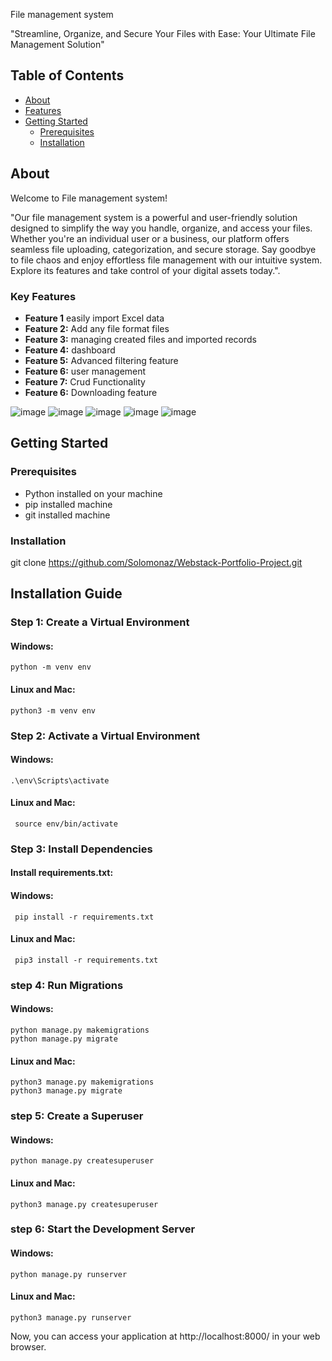 File management system 

"Streamline, Organize, and Secure Your Files with Ease: Your Ultimate File Management Solution"

## Table of Contents

- [About](#about)
- [Features](#features)
- [Getting Started](#getting-started)
  - [Prerequisites](#prerequisites)
  - [Installation](#installation)
 

## About

Welcome to File management system!

"Our file management system is a powerful and user-friendly solution designed to simplify the way you handle, organize, and access your files. 
Whether you're an individual user or a business, our platform offers seamless file uploading, categorization, and secure storage.
Say goodbye to file chaos and enjoy effortless file management with our intuitive system. Explore its features and take control of your digital assets today.".


### Key Features

- **Feature 1** easily import Excel data
- **Feature 2:** Add any file format files   
- **Feature 3:** managing created files and imported records
- **Feature 4:** dashboard
- **Feature 5:** Advanced filtering feature 
- **Feature 6:** user management
- **Feature 7:** Crud Functionality 
- **Feature 6:** Downloading feature
  
 ![image](https://github.com/Solomonaz/Webstack-Portfolio-Project/assets/104755173/d7a713dd-c9e4-42c5-8ca3-b0d1cb62efb9)
![image](https://github.com/Solomonaz/Webstack-Portfolio-Project/assets/104755173/5327f333-667e-4297-94aa-6ae29bc98795)
![image](https://github.com/Solomonaz/Webstack-Portfolio-Project/assets/104755173/9686672c-91cb-4c2f-9a31-099cb74790c2)
![image](https://github.com/Solomonaz/Webstack-Portfolio-Project/assets/104755173/88c55141-327e-46c9-8983-05be0d5d1d1a)
![image](https://github.com/Solomonaz/Webstack-Portfolio-Project/assets/104755173/3ed3fb0b-ecbd-4b80-aa7d-2fdd860f9fa7)



## Getting Started

### Prerequisites

- Python installed on your machine 
- pip installed machine 
- git installed machine 

### Installation


git clone https://github.com/Solomonaz/Webstack-Portfolio-Project.git


## Installation Guide

### Step 1: Create a Virtual Environment

#### Windows:

```shell
python -m venv env
```
#### Linux and Mac:

```shell
python3 -m venv env
```
### Step 2: Activate a Virtual Environment

#### Windows:

```shell
.\env\Scripts\activate
```
#### Linux and Mac:

```shell
 source env/bin/activate
```
### Step 3:  Install Dependencies

#### Install requirements.txt:

#### Windows:
```shell
 pip install -r requirements.txt
```
#### Linux and Mac:
```shell
 pip3 install -r requirements.txt
```
### step 4: Run Migrations

#### Windows:
```shell 
python manage.py makemigrations
python manage.py migrate

```
#### Linux and Mac:
```shell 
python3 manage.py makemigrations
python3 manage.py migrate

```
### step 5: Create a Superuser

#### Windows:
```shell 
python manage.py createsuperuser

```
#### Linux and Mac:
```shell 
python3 manage.py createsuperuser

```
### step 6: Start the Development Server
#### Windows:
```shell 
python manage.py runserver
```
#### Linux and Mac:
```shell 
python3 manage.py runserver
```
Now, you can access your application at http://localhost:8000/ in your web browser.
